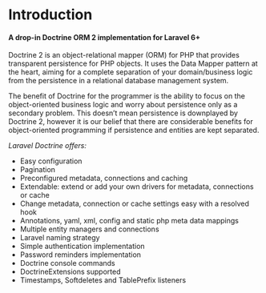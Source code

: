# Introduction

#### A drop-in Doctrine ORM 2 implementation for Laravel 6+

Doctrine 2 is an object-relational mapper (ORM) for PHP that provides transparent persistence for PHP objects. 
It uses the Data Mapper pattern at the heart, aiming for a complete separation of 
your domain/business logic from the persistence in a relational database management system.

The benefit of Doctrine for the programmer is the ability to focus on the object-oriented business 
logic and worry about persistence only as a secondary problem. This doesn’t mean persistence is downplayed by Doctrine 2, 
however it is our belief that there are considerable benefits for object-oriented programming if persistence and entities are kept separated.

*Laravel Doctrine offers:*

* Easy configuration
* Pagination
* Preconfigured metadata, connections and caching
* Extendable: extend or add your own drivers for metadata, connections or cache
* Change metadata, connection or cache settings easy with a resolved hook
* Annotations, yaml, xml, config and static php meta data mappings
* Multiple entity managers and connections
* Laravel naming strategy
* Simple authentication implementation
* Password reminders implementation
* Doctrine console commands
* DoctrineExtensions supported
* Timestamps, Softdeletes and TablePrefix listeners
